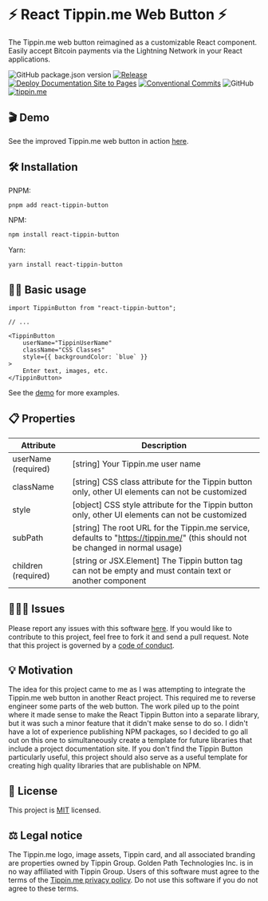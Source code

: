 # <span>⚡</span> React Tippin.me Web Button <span>⚡</span>

The Tippin.me web button reimagined as a customizable React component. Easily accept Bitcoin payments via the Lightning
Network in your React applications.

![GitHub package.json version](https://img.shields.io/github/package-json/v/goldenpathtechnologies/react-tippin-button)
[![Release](https://github.com/goldenpathtechnologies/react-tippin-button/actions/workflows/release.yml/badge.svg)](https://github.com/goldenpathtechnologies/react-tippin-button/actions/workflows/release.yml)
[![Deploy Documentation Site to Pages](https://github.com/goldenpathtechnologies/react-tippin-button/actions/workflows/docs.yml/badge.svg)](https://github.com/goldenpathtechnologies/react-tippin-button/actions/workflows/docs.yml)
[![Conventional Commits](https://img.shields.io/badge/Conventional%20Commits-1.0.0-yellow.svg)](https://conventionalcommits.org)
![GitHub](https://img.shields.io/github/license/goldenpathtechnologies/react-tippin-button)
[![tippin.me](https://badgen.net/badge/%E2%9A%A1%EF%B8%8Ftippin.me/@GoldenPathTech/F0918E)](https://tippin.me/@GoldenPathTech)

## <span>🎬</span> Demo

See the improved Tippin.me web button in action [here](https://react-tippin-button.goldenpath.ca/demo/).

## <span>🛠</span> Installation

PNPM:

```bash
pnpm add react-tippin-button
```

NPM:

```bash
npm install react-tippin-button
```

Yarn:

```bash
yarn install react-tippin-button
```

## <span>👨‍💻</span> Basic usage

```tsx
import TippinButton from "react-tippin-button";

// ...

<TippinButton
    userName="TippinUserName"
    className="CSS Classes"
    style={{ backgroundColor: `blue` }}
>
    Enter text, images, etc.
</TippinButton>
```

See the [demo](https://react-tippin-button.goldenpath.ca/demo/) for more examples.

## <span>📋</span> Properties

| Attribute           | Description                                                                                                                     |
|---------------------|---------------------------------------------------------------------------------------------------------------------------------|
| userName (required) | \[string] Your Tippin.me user name                                                                                              |
| className           | \[string] CSS class attribute for the Tippin button only, other UI elements can not be customized                               |
| style               | \[object] CSS style attribute for the Tippin button only, other UI elements can not be customized                               |
| subPath             | \[string] The root URL for the Tippin.me service, defaults to "https://tippin.me/" (this should not be changed in normal usage) |
| children (required) | \[string or JSX.Element] The Tippin button tag can not be empty and must contain text or another component                      |

## <span>🤦🏿‍♂️</span> Issues

Please report any issues with this software
[here](https://github.com/goldenpathtechnologies/react-tippin-button/issues). If you would like to contribute to 
this project, feel free to fork it and send a pull request. Note that this project is governed by a
[code of conduct](https://github.com/goldenpathtechnologies/react-tippin-button/blob/main/CODE_OF_CONDUCT.md).

## <span>💡</span> Motivation

The idea for this project came to me as I was attempting to integrate the Tippin.me web button in another React 
project. This required me to reverse engineer some parts of the web button. The work piled up to the point where it 
made sense to make the React Tippin Button into a separate library, but it was such a minor feature that it didn't 
make sense to do so. I didn't have a lot of experience publishing NPM packages, so I decided to go all out on this 
one to simultaneously create a template for future libraries that include a project documentation site. If you don't 
find the Tippin Button particularly useful, this project should also serve as a useful template for creating high 
quality libraries that are publishable on NPM.

## <span>📃</span> License

This project is [MIT](https://github.com/goldenpathtechnologies/react-tippin-button/blob/main/LICENSE) 
licensed.

## <span>⚖</span> Legal notice

The Tippin.me logo, image assets, Tippin card, and all associated branding are properties owned by 
Tippin Group. Golden Path Technologies Inc. is in no way affiliated with Tippin Group. Users of this 
software must agree to the terms of the [Tippin.me privacy policy](https://tippin.me/PrivacyPolicy). Do 
not use this software if you do not agree to these terms.
